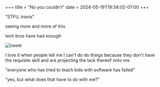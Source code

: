 +++
title = "No you couldn't"
date = 2024-05-19T19:34:02-07:00
+++

"STFU, travis"

seeing more and more of this

tech bros have had *enough*

![tweet](/img/no-you-couldnt/tweet.jpg)

I love it when people tell me I can't do do things because they don't have the requisite skill and are projecting the lack thereof onto me

"everyone who has tried to teach kids with software has failed"

"yes, but what does that have to do with me?"
